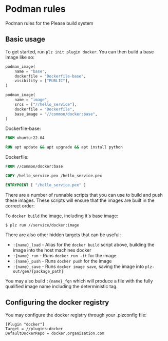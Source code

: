 # Podman rules
Podman rules for the Please build system

## Basic usage

To get started, run `plz init plugin docker`. You can then build a base image like so:

```python
podman_image(
    name = "base",
    dockerfile = "Dockerfile-base",
    visibility = ["PUBLIC"],
)

podman_image(
    name = "image",
    srcs = ["//hello_service"],
    dockerfile = "Dockerfile",
    base_image = "//common/docker:base",
)
```

Dockerfile-base:
```dockerfile
FROM ubuntu:22.04

RUN apt update && apt upgrade && apt install python 

```

Dockerfile: 
```dockerfile
FROM //common/docker:base

COPY /hello_service.pex /hello_service.pex

ENTRYPOINT [ "/hello_service.pex" ] 
```

There are a number of runnable scripts that you can use to build and push these images. These scripts will ensure that
the images are built in the correct order:

To `docker build` the image, including it's base image:

```
$ plz run //service/docker:image
```

There are also other hidden targets that can be useful:

- `:{name}_load` - Alias for the `docker build` script above, building the image into the host machines docker
- `:{name}_run` - Runs `docker run -it` for the image
- `:{name}_push` - Runs `docker push` for the image 
- `:{name}_save` - Runs `docker image save`, saving the image into `plz-out/gen/{package_path}`

You may also build `:{name}_fqn` which will produce a file with the fully qualified image name including the 
deterministic tag. 

## Configuring the docker registry

You may configure the docker registry through your .plzconfig file:
```
[Plugin "docker"]
Target = //plugins:docker
DefaultDockerRepo = docker.organisation.com
```